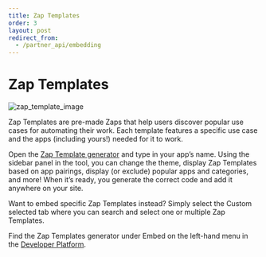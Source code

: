 ```yaml
---
title: Zap Templates
order: 3
layout: post
redirect_from: 
  - /partner_api/embedding
---
```


# Zap Templates

![zap_template_image](https://cdn.zappy.app/261ccbda7c2aa7f87618983f05ca353a.png)

Zap Templates are pre-made Zaps that help users discover popular use cases for automating their work. Each template features a specific use case and the apps (including yours!) needed for it to work.

Open the [Zap Template generator](https://zapier.com/partner/solutions/plug-and-play) and type in your app’s name. Using the sidebar panel in the tool, you can change the theme, display Zap Templates based on app pairings, display (or exclude) popular apps and categories, and more! When it’s ready, you generate the correct code and add it anywhere on your site.

Want to embed specific Zap Templates instead? Simply select the Custom selected tab where you can search and select one or multiple Zap Templates.


Find the Zap Templates generator under Embed on the left-hand menu in the [Developer Platform](https://developer.zapier.com/).
